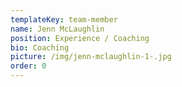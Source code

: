 ```yaml
---
templateKey: team-member
name: Jenn McLaughlin
position: Experience / Coaching
bio: Coaching
picture: /img/jenn-mclaughlin-1-.jpg
order: 0
---
```

